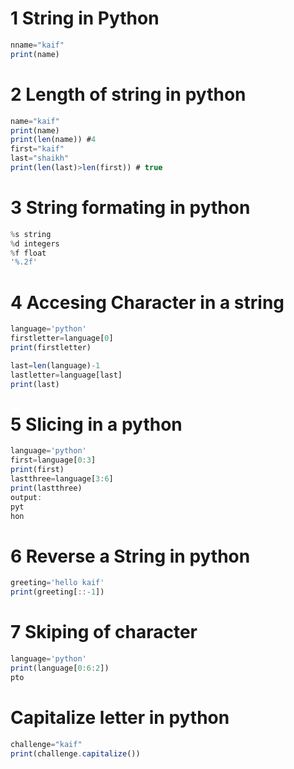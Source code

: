 # 1 String in Python 
```jsx
nname="kaif"
print(name)
```
# 2 Length of string in python 
```jsx
name="kaif"
print(name)
print(len(name)) #4
first="kaif"
last="shaikh"
print(len(last)>len(first)) # true
```
# 3 String formating in python
```jsx
%s string
%d integers
%f float
'%.2f'

```
# 4 Accesing Character in a string
```jsx
language='python'
firstletter=language[0]
print(firstletter)

last=len(language)-1
lastletter=language[last]
print(last)
```
# 5 Slicing in a python
```jsx
language='python'
first=language[0:3]
print(first)
lastthree=language[3:6]
print(lastthree)
output:
pyt
hon
```
# 6 Reverse a String in python
```jsx
greeting='hello kaif'
print(greeting[::-1])
```
# 7 Skiping of character
```jsx
language='python'
print(language[0:6:2])
pto
```
# Capitalize letter in python
```jsx
challenge="kaif"
print(challenge.capitalize())
```
